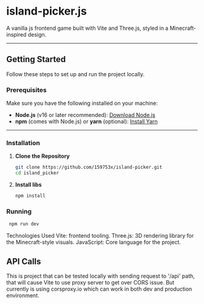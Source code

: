 # island-picker.js

A vanilla js frontend game built with Vite and Three.js, styled in a Minecraft-inspired design.

---

## Getting Started

Follow these steps to set up and run the project locally.

### Prerequisites

Make sure you have the following installed on your machine:
- **Node.js** (v16 or later recommended): [Download Node.js](https://nodejs.org/)
- **npm** (comes with Node.js) or **yarn** (optional): [Install Yarn](https://yarnpkg.com/)

---

### Installation

1. **Clone the Repository**
   ```bash
   git clone https://github.com/159753x/island-picker.git
   cd island_picker
   ```

2. **Install libs**
   ```bash
   npm install
   ```

### Running
  ```bash
   npm run dev
  ```

Technologies Used
Vite: frontend tooling.
Three.js: 3D rendering library for the Minecraft-style visuals.
JavaScript: Core language for the project.

## API Calls
This is project that can be tested locally with sending request to '/api' path, that will cause Vite to use proxy server to get over CORS issue. But currently is using corsproxy.io which can work in both dev and production environment.
